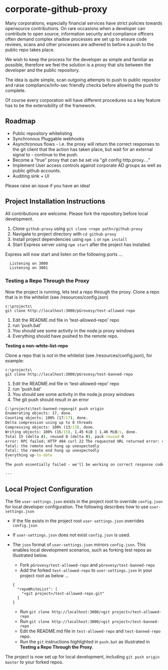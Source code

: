 # corporate-github-proxy

Many corporations, especially financial services have strict policies towards opensource contributions. On rare occasions when a developer can contribute to open source, information security and compliance officers often demand complex shadow processes are set up to ensure code reviews, scans and other processes are adhered to before a push to the public repo takes place.

We wish to keep the process for the developer as simple and familiar as possible, therefore we feel the solution is a proxy that sits between the developer and the public repository. 

The idea is quite simple, scan outgoing attempts to push to public repositor and raise compliance/info-sec friendly checks before allowing the push to complete. 

Of course every corporation will have different procedures so a key feature has to be the extensibility of the framework.

## Roadmap 

- Public repository whitelisting 
- Synchronous Pluggable webhooks 
- Asynchronous flows - i.e. the proxy will return the correct responses to the git client that the action has taken place, but wait for an external signal to - continue to the push. 
- Become a "true" proxy that can be set via "git config http.proxy...."
- Implement User access controls against corporate AD groups as well as public github accounts.
- Auditing sink + UI
 
Please raise an issue if you have an idea!

## Project Installation Instructions

All contributions are welcome. Please fork the repository before local development. 

1. Clone `github-proxy` using `git clone <repo path>/github-proxy`   
2. Navigate to project directory with `cd github-proxy`
3. Install project dependencies using `npm i` or `npm install`
4. Start Express server using `npm start` after the project has installed.

Express will now start and listen on the following ports ...

``` bash
  Listening on 3000
  Listening on 3001
```

### Testing a Repo Through the Proxy

Now the project is running, lets test a repo through the proxy. Clone a repo that is in the whitelist (see /resources/config.json)

```
c:\projects\
git clone http://localhost:3000/pGrovesy/test-allowed-repo
```
1. Edit the README.md file in 'test-allowed-repo' repo 
2. run 'push.bat'
3. You should see some activity in the node.js proxy windows
4. Everything should have pushed to the remote repo. 

__Testing a non-white-list-repo__

Clone a repo that is *not* in the whitelist (see /resources/config.json), for example:
```
c:\projects\
git clone http://localhost:3000/pGrovesy/test-banned-repo
```

1. Edit the README.md file in 'test-allowed-repo' repo 
2. run 'push.bat'
3. You should see some activity in the node.js proxy windows
4. The git push should result in an error

``` cmd
C:\projects\test-banned-repo>git push origin
Enumerating objects: 17, done.
Counting objects: 100% (17/17), done.
Delta compression using up to 8 threads
Compressing objects: 100% (13/13), done.
Writing objects: 100% (15/15), 1.45 KiB | 1.46 MiB/s, done.
Total 15 (delta 4), reused 0 (delta 0), pack-reused 0
error: RPC failed; HTTP 404 curl 22 The requested URL returned error: 404
fatal: the remote end hung up unexpectedly
fatal: the remote end hung up unexpectedly
Everything up-to-date
``
The push essentially failed - we'll be working on correct response codes in due course

---
```

## Local Project Configuration
The file `user-settings.json` exists in the project root to override `config.json` for local developer configuration. The following describes how to use `user-settings.json`

* If the file exists in the project root `user-settings.json` overrides `config.json` 
* If `user-settings.json` does not exist `config.json` is used.
* The `json` format of `user-settings.json` mirrors `config.json`. This enables local development scenarios, such as forking test repos as illustrated below. 
    * Fork `pGrovesy/test-allowed-repo` and `pGrovesy/test-banned-repo`
    * Add the forked `test-allowed-repo` to `user-settings.json` in your project root as below ...

    ```
    {
      "repoWhiteList": [
        "<git project>/test-allowed-repo.git"    
      ]
    }
    ```

    * Run `git clone http://localhost:3000/<git project>/test-allowed-repo`
    * Run `git clone http://localhost:3000/<git project>/test-banned-repo`
    * Edit the README.md file in `test-allowed-repo` and `test-banned-repo` repo. 
    * Run the `git` instructions highlighted in `push.bat` as illustrated in **Testing a Repo Through the Proxy**.

The project is now set up for local development, including `git push origin master` to your forked repos.